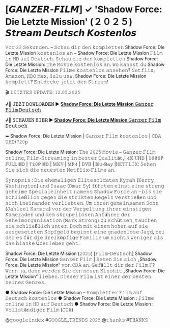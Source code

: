 # [𝙂𝘼𝙉𝙕𝙀𝙍-𝙁𝙄𝙇𝙈] ✓ 'Shadow Force: Die Letzte Mission' (２０２５) 𝙎𝙩𝙧𝙚𝙖𝙢 𝘿𝙚𝙪𝙩𝙨𝙘𝙝 𝙆𝙤𝙨𝙩𝙚𝙣𝙡𝙤𝙨

𝚅𝚘𝚛 𝟸𝟹 𝚂𝚎𝚔𝚞𝚗𝚍𝚎𝚗. – 𝚂𝚌𝚑𝚊𝚞 𝚍𝚒𝚛 𝚍𝚎𝚗 𝚔𝚘𝚖𝚙𝚕𝚎𝚝𝚝𝚎𝚗 Shadow Force: Die Letzte Mission 𝚔𝚘𝚜𝚝𝚎𝚗𝚕𝚘𝚜 𝚊𝚗 – Shadow Force: Die Letzte Mission 𝙵𝚒𝚕𝚖 𝚒𝚗 𝙷𝙳 𝚊𝚞𝚏 𝙳𝚎𝚞𝚝𝚜𝚌𝚑. 𝚂𝚌𝚑𝚊𝚞 𝚍𝚒𝚛 𝚍𝚎𝚗 𝚔𝚘𝚖𝚙𝚕𝚎𝚝𝚝𝚎𝚗 Shadow Force: Die Letzte Mission: 𝚃𝚑𝚎 𝙼𝚘𝚟𝚒𝚎 𝚔𝚘𝚜𝚝𝚎𝚗𝚕𝚘𝚜 𝚊𝚗. 𝚆𝚘 𝚔𝚊𝚗𝚗𝚜𝚝 𝚍𝚞 Shadow Force: Die Letzte Mission 𝙵𝚒𝚕𝚖𝚎 𝚔𝚘𝚜𝚝𝚎𝚗𝚕𝚘𝚜 𝚊𝚗𝚜𝚎𝚑𝚎𝚗? 𝙽𝚎𝚝𝚏𝚕𝚒𝚡, 𝙰𝚖𝚊𝚣𝚘𝚗, 𝙷𝙱𝙾 𝙼𝚊𝚡, 𝙷𝚞𝚕𝚞 𝚞𝚜𝚠. Shadow Force: Die Letzte Mission 𝚔𝚘𝚖𝚙𝚕𝚎𝚝𝚝? 𝙴𝚗𝚝𝚍𝚎𝚌𝚔𝚎 𝚓𝚎𝚝𝚣𝚝 𝚍𝚎𝚗 𝚂𝚝𝚛𝚎𝚊𝚖!

🎬 𝙻𝙴𝚃𝚉𝚃𝙴𝚂 𝚄𝙿𝙳𝙰𝚃𝙴: 𝟷𝟸.𝟶𝟻.𝟸𝟶𝟸𝟻 

**√🔗 𝙹𝙴𝚉𝚃 𝙳𝙾𝚆𝙻𝙾𝙰𝙳𝙴𝙽 ▶️ [Shadow Force: Die Letzte Mission 𝙶𝚊𝚗𝚣𝚎𝚛 𝙵𝚒𝚕𝚖 𝙳𝚎𝚞𝚝𝚜𝚌𝚑](https://t.co/yGhwTJsiqS)**

**√🔗 𝚂𝙲𝙷𝙰𝚄𝙴𝙽 𝙷𝙸𝙴𝚁 ▶️ [Shadow Force: Die Letzte Mission 𝙶𝚊𝚗𝚣𝚎𝚛 𝙵𝚒𝚕𝚖 𝙳𝚎𝚞𝚝𝚜𝚌𝚑](https://t.co/yGhwTJsiqS)**

➥ Shadow Force: Die Letzte Mission | 𝙶𝚊𝚗𝚣𝚎𝚛 𝙵𝚒𝚕𝚖 𝚔𝚘𝚜𝚝𝚎𝚗𝚕𝚘𝚜  | 𝙲𝙳𝙰 𝚄𝙷𝙳/𝟽𝟸𝟶𝚙

Shadow Force: Die Letzte Mission: 𝚃𝚑𝚎 𝟸𝟶𝟸𝟻 𝙼𝚘𝚟𝚒𝚎 – 𝙶𝚊𝚗𝚣𝚎𝚛 𝙵𝚒𝚕𝚖 𝚘𝚗𝚕𝚒𝚗𝚎, 𝙵𝚒𝚕𝚖-𝚂𝚝𝚛𝚎𝚊𝚖𝚒𝚗𝚐 𝚒𝚗 𝚋𝚎𝚜𝚝𝚎𝚛 𝚀𝚞𝚊𝚕𝚒𝚝ä𝚝,| 𝟜𝕂 𝕌ℍ𝔻 | 𝟙𝟘𝟠𝟘ℙ 𝔽𝕌𝕃𝕃 ℍ𝔻 | 𝟟𝟚𝟘ℙ ℍ𝔻 | 𝕄𝕂𝕍 | 𝕄ℙ𝟜 | 𝔻𝕍𝔻 | 𝔹𝕝𝕦-ℝ𝕒𝕪 |𝙽𝙴𝚃𝙵𝙻𝙸𝚇: 𝚂𝚎𝚑𝚎𝚗 𝚂𝚒𝚎 𝚜𝚒𝚌𝚑 𝚍𝚒𝚎 𝚗𝚎𝚞𝚎𝚜𝚝𝚎𝚗 𝙽𝚎𝚝𝚏𝚕𝚒𝚡-𝙵𝚒𝚕𝚖𝚎 𝚊𝚗.

𝚂𝚢𝚗𝚘𝚙𝚜𝚒𝚜 :
𝙳𝚒𝚎 𝚎𝚑𝚎𝚖𝚊𝚕𝚒𝚐𝚎𝚗 𝙴𝚕𝚒𝚝𝚎𝚜𝚘𝚕𝚍𝚊𝚝𝚎𝚗 𝙺𝚢𝚛𝚊𝚑 (𝙺𝚎𝚛𝚛𝚢 𝚆𝚊𝚜𝚑𝚒𝚗𝚐𝚝𝚘𝚗) 𝚞𝚗𝚍 𝙸𝚜𝚊𝚊𝚌 (𝙾𝚖𝚊𝚛 𝚂𝚢) 𝚏ü𝚑𝚛𝚝𝚎𝚗 𝚎𝚒𝚗𝚜𝚝 𝚎𝚒𝚗𝚎 𝚜𝚝𝚛𝚎𝚗𝚐 𝚐𝚎𝚑𝚎𝚒𝚖𝚎 𝚂𝚙𝚎𝚣𝚒𝚊𝚕𝚎𝚒𝚗𝚑𝚎𝚒𝚝 𝚗𝚊𝚖𝚎𝚗𝚜 𝚂𝚑𝚊𝚍𝚘𝚠 𝙵𝚘𝚛𝚌𝚎 𝚊𝚗 – 𝚋𝚒𝚜 𝚜𝚒𝚎 𝚜𝚌𝚑𝚕𝚒𝚎ß𝚕𝚒𝚌𝚑 𝚐𝚎𝚐𝚎𝚗 𝚍𝚒𝚎 𝚜𝚝𝚛𝚒𝚔𝚝𝚎𝚗 𝚁𝚎𝚐𝚎𝚕𝚗 𝚟𝚎𝚛𝚜𝚝𝚒𝚎ß𝚎𝚗 𝚞𝚗𝚍 𝚜𝚒𝚌𝚑 𝚒𝚗𝚎𝚒𝚗𝚊𝚗𝚍𝚎𝚛 𝚟𝚎𝚛𝚕𝚒𝚎𝚋𝚝𝚎𝚗. 𝚄𝚖 𝚒𝚑𝚛𝚎𝚗 𝚐𝚎𝚖𝚎𝚒𝚗𝚜𝚊𝚖𝚎𝚗 𝚂𝚘𝚑𝚗 (𝙹𝚊𝚑𝚕𝚎𝚎𝚕 𝙺𝚊𝚖𝚊𝚛𝚊) 𝚟𝚘𝚛 𝚍𝚎𝚛 𝚅𝚎𝚛𝚐𝚎𝚕𝚝𝚞𝚗𝚐 𝚒𝚑𝚛𝚎𝚛 𝚎𝚒𝚗𝚜𝚝𝚒𝚐𝚎𝚗 𝙺𝚊𝚖𝚎𝚛𝚊𝚍𝚎𝚗 𝚞𝚗𝚍 𝚍𝚎𝚖 𝚜𝚔𝚛𝚞𝚙𝚎𝚕𝚕𝚘𝚜𝚎𝚗 𝙰𝚗𝚏ü𝚑𝚛𝚎𝚛 𝚍𝚎𝚛 𝙶𝚎𝚑𝚎𝚒𝚖𝚘𝚛𝚐𝚊𝚗𝚒𝚜𝚊𝚝𝚒𝚘𝚗 (𝙼𝚊𝚛𝚔 𝚂𝚝𝚛𝚘𝚗𝚐) 𝚣𝚞 𝚜𝚌𝚑ü𝚝𝚣𝚎𝚗, 𝚝𝚊𝚞𝚌𝚑𝚎𝚗 𝚜𝚒𝚎 𝚜𝚌𝚑𝚕𝚒𝚎ß𝚕𝚒𝚌𝚑 𝚞𝚗𝚝𝚎𝚛. 𝙳𝚘𝚌𝚑 𝚖𝚒𝚝 𝚎𝚒𝚗𝚎𝚖 𝚑𝚘𝚑𝚎𝚗 𝚊𝚞𝚏 𝚜𝚒𝚎 𝚊𝚞𝚜𝚐𝚎𝚜𝚎𝚝𝚣𝚝𝚎𝚗 𝙺𝚘𝚙𝚏𝚐𝚎𝚕𝚍 𝚋𝚎𝚐𝚒𝚗𝚗𝚝 𝚎𝚒𝚗𝚎 𝚐𝚗𝚊𝚍𝚎𝚗𝚕𝚘𝚜𝚎 𝙹𝚊𝚐𝚍, 𝚋𝚎𝚒 𝚍𝚎𝚛 𝚎𝚜 𝚏ü𝚛 𝚍𝚒𝚎 𝚍𝚛𝚎𝚒𝚔ö𝚙𝚏𝚒𝚐𝚎 𝙵𝚊𝚖𝚒𝚕𝚒𝚎 𝚞𝚖 𝚗𝚒𝚌𝚑𝚝𝚜 𝚠𝚎𝚗𝚒𝚐𝚎𝚛 𝚊𝚕𝚜 𝚍𝚊𝚜 𝚋𝚕𝚊𝚗𝚔𝚎 Ü𝚋𝚎𝚛𝚕𝚎𝚋𝚎𝚗 𝚐𝚎𝚑𝚝.

Shadow Force: Die Letzte Mission (𝟸𝟶𝟸𝟻) [𝙵𝚒𝚕𝚖-𝙳𝚎𝚞𝚝𝚜𝚌𝚑] Shadow Force: Die Letzte Mission 𝙶𝚊𝚗𝚣𝚎𝚛 𝙵𝚒𝚕𝚖 | 𝚂𝚎𝚑𝚎𝚗 𝚂𝚒𝚎 𝚜𝚒𝚌𝚑 „Shadow Force: Die Letzte Mission“ 𝚟𝚘𝚗 𝙲𝙳𝙰 𝚊𝚗. 𝙶𝚎𝚏ä𝚕𝚕𝚝 𝚍𝚒𝚛 𝚍𝚎𝚛 𝙵𝚒𝚕𝚖 𝙵? 𝚆𝚎𝚗𝚗 𝚓𝚊, 𝚍𝚊𝚗𝚗 𝚠𝚎𝚛𝚍𝚎𝚗 𝚂𝚒𝚎 𝚍𝚎𝚗 𝚗𝚎𝚞𝚎𝚗 𝙺𝚒𝚗𝚘𝚑𝚒𝚝 „Shadow Force: Die Letzte Mission“ 𝚕𝚒𝚎𝚋𝚎𝚗. 𝙳𝚒𝚎𝚜𝚎𝚛 𝙵𝚒𝚕𝚖 𝚒𝚜𝚝 𝚎𝚒𝚗𝚎𝚛 𝚍𝚎𝚛 𝚋𝚎𝚜𝚝𝚎𝚗 𝚜𝚎𝚒𝚗𝚎𝚜 𝙶𝚎𝚗𝚛𝚎𝚜.

● Shadow Force: Die Letzte Mission – 𝙺𝚘𝚖𝚙𝚕𝚎𝚝𝚝𝚎𝚛 𝙵𝚒𝚕𝚖 𝚊𝚞𝚏 𝙳𝚎𝚞𝚝𝚜𝚌𝚑 𝚔𝚘𝚜𝚝𝚎𝚗𝚕𝚘𝚜
● Shadow Force: Die Letzte Mission : 𝙵𝚒𝚕𝚖𝚎 𝚘𝚗𝚕𝚒𝚗𝚎 𝚒𝚗 𝙷𝙳 𝚊𝚞𝚏 𝙳𝚎𝚞𝚝𝚜𝚌𝚑
● Shadow Force: Die Letzte Mission : 𝚅𝚘𝚕𝚕𝚜𝚝ä𝚗𝚍𝚒𝚐𝚎𝚛 𝙵𝚒𝚕𝚖 (𝙲𝙳𝙰)

@𝚐𝚘𝚘𝚐𝚕𝚎𝚒𝚗𝚍𝚎𝚡 #𝙶𝙾𝙾𝙶𝙻𝙴_𝚃𝚁𝙴𝙽𝙳𝚂 𝟸𝟶𝟸𝟻 @𝚝𝚑𝚊𝚗𝚔𝚜 #𝚃𝙷𝙰𝙽𝙺𝚂
